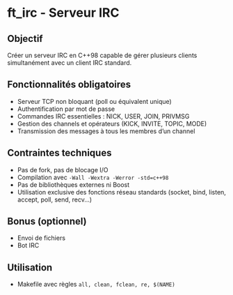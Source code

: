 # ft_irc - Serveur IRC

## Objectif

Créer un serveur IRC en C++98 capable de gérer plusieurs clients simultanément avec un client IRC standard.

## Fonctionnalités obligatoires

- Serveur TCP non bloquant (poll ou équivalent unique)
- Authentification par mot de passe
- Commandes IRC essentielles : NICK, USER, JOIN, PRIVMSG
- Gestion des channels et opérateurs (KICK, INVITE, TOPIC, MODE)
- Transmission des messages à tous les membres d’un channel

## Contraintes techniques

- Pas de fork, pas de blocage I/O
- Compilation avec `-Wall -Wextra -Werror -std=c++98`
- Pas de bibliothèques externes ni Boost
- Utilisation exclusive des fonctions réseau standards (socket, bind, listen, accept, poll, send, recv...)

## Bonus (optionnel)

- Envoi de fichiers
- Bot IRC

## Utilisation

- Makefile avec règles `all, clean, fclean, re, $(NAME)`
